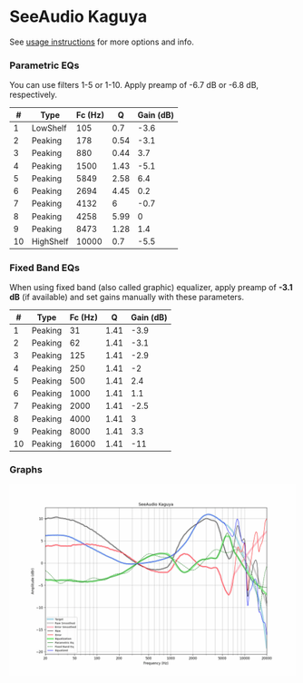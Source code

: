 # SeeAudio Kaguya
See [usage instructions](https://github.com/jaakkopasanen/AutoEq#usage) for more options and info.

### Parametric EQs
You can use filters 1-5 or 1-10. Apply preamp of -6.7 dB or -6.8 dB, respectively.

|   # | Type      |   Fc (Hz) |    Q |   Gain (dB) |
|-----|-----------|-----------|------|-------------|
|   1 | LowShelf  |       105 | 0.7  |        -3.6 |
|   2 | Peaking   |       178 | 0.54 |        -3.1 |
|   3 | Peaking   |       880 | 0.44 |         3.7 |
|   4 | Peaking   |      1500 | 1.43 |        -5.1 |
|   5 | Peaking   |      5849 | 2.58 |         6.4 |
|   6 | Peaking   |      2694 | 4.45 |         0.2 |
|   7 | Peaking   |      4132 | 6    |        -0.7 |
|   8 | Peaking   |      4258 | 5.99 |         0   |
|   9 | Peaking   |      8473 | 1.28 |         1.4 |
|  10 | HighShelf |     10000 | 0.7  |        -5.5 |

### Fixed Band EQs
When using fixed band (also called graphic) equalizer, apply preamp of **-3.1 dB** (if available) and set gains manually with these parameters.

|   # | Type    |   Fc (Hz) |    Q |   Gain (dB) |
|-----|---------|-----------|------|-------------|
|   1 | Peaking |        31 | 1.41 |        -3.9 |
|   2 | Peaking |        62 | 1.41 |        -3.1 |
|   3 | Peaking |       125 | 1.41 |        -2.9 |
|   4 | Peaking |       250 | 1.41 |        -2   |
|   5 | Peaking |       500 | 1.41 |         2.4 |
|   6 | Peaking |      1000 | 1.41 |         1.1 |
|   7 | Peaking |      2000 | 1.41 |        -2.5 |
|   8 | Peaking |      4000 | 1.41 |         3   |
|   9 | Peaking |      8000 | 1.41 |         3.3 |
|  10 | Peaking |     16000 | 1.41 |       -11   |

### Graphs
![](./SeeAudio%20Kaguya.png)
